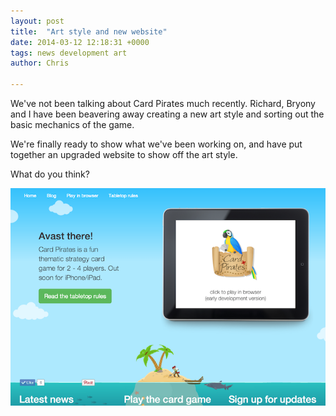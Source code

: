 ```yaml
---
layout: post
title:  "Art style and new website"
date: 2014-03-12 12:18:31 +0000
tags: news development art
author: Chris

---
```


We've not been talking about Card Pirates much recently. Richard, Bryony and I have been beavering away creating a new art style and sorting out the basic mechanics of the game.

We're finally ready to show what we've been working on, and have put together an upgraded website to show off the art style.

What do you think?

![new website](/assets/site/website-screenshot.png)

